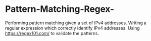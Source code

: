 # Pattern-Matching-Regex-
Performing pattern matching given a set of IPv4 addresses. Writing a regular expression which correctly identify IPv4 addresses. Using https://regex101.com/ to validate the patterns.
